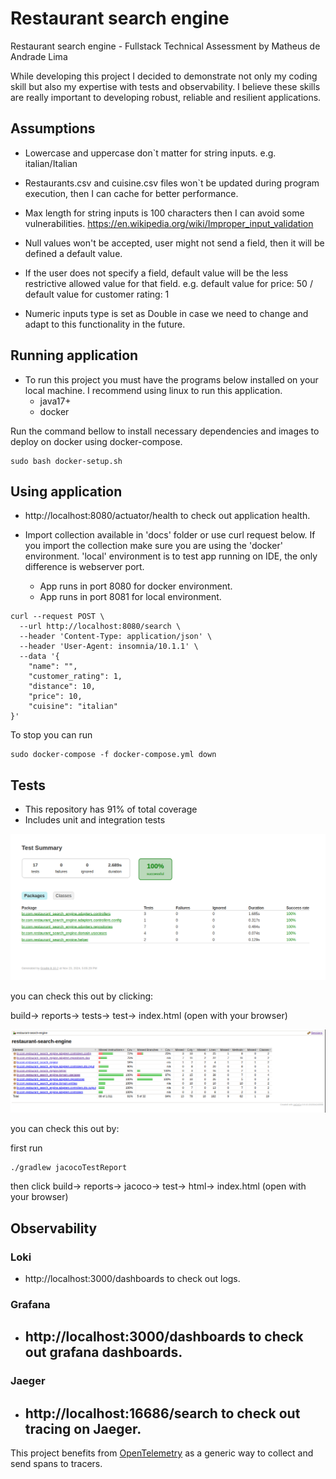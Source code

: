 # Restaurant search engine
Restaurant search engine - Fullstack Technical Assessment
by Matheus de Andrade Lima

While developing this project I decided to demonstrate not only my coding skill but also my expertise with tests and observability.
I believe these skills are really important to developing robust, reliable and resilient applications.

## Assumptions

- Lowercase and uppercase don`t matter for string inputs.
  e.g. italian/Italian 

- Restaurants.csv and cuisine.csv files won`t be updated during program execution, then I can cache for better performance.

- Max length for string inputs is 100 characters then I can avoid some vulnerabilities.
  https://en.wikipedia.org/wiki/Improper_input_validation

- Null values won't be accepted, user might not send a field, then it will be defined a default value.

- If the user does not specify a field, default value will be the less restrictive allowed value for that field.
  e.g. default value for price: 50 / default value for customer rating: 1

- Numeric inputs type is set as Double in case we need to change and adapt to this functionality in the future.

## Running application

- To run this project you must have the programs below installed on your local machine. I recommend using linux to run this application.
    - java17+
    - docker

Run the command bellow to install necessary dependencies and images to deploy on docker using docker-compose.

```
sudo bash docker-setup.sh
```

## Using application 

- http://localhost:8080/actuator/health to check out application health.

- Import collection available in 'docs' folder or use curl request below.
If you import the collection make sure you are using the 'docker' environment.
'local' environment is to test app running on IDE, the only difference is webserver port.
  - App runs in port 8080 for docker environment.
  - App runs in port 8081 for local environment.

```
curl --request POST \
  --url http://localhost:8080/search \
  --header 'Content-Type: application/json' \
  --header 'User-Agent: insomnia/10.1.1' \
  --data '{
	"name": "",
	"customer_rating": 1,
	"distance": 10,
	"price": 10,
	"cuisine": "italian"
}'
```

To stop you can run
```
sudo docker-compose -f docker-compose.yml down
```

## Tests

* This repository has 91% of total coverage
* Includes unit and integration tests

![test_summary](./images/test_summary.png)

you can check this out by clicking: 

build-> reports-> tests-> test-> index.html (open with your browser)

![jacoco_test_results](./images/jacoco_test_results.png)

you can check this out by:

first run

```
./gradlew jacocoTestReport
```

then click
build-> reports-> jacoco-> test-> html-> index.html (open with your browser)


## Observability

### Loki
- http://localhost:3000/dashboards to check out logs.


### Grafana
- http://localhost:3000/dashboards to check out grafana dashboards.
  - 

### Jaeger
- http://localhost:16686/search to check out tracing on Jaeger.
  - 



This project benefits from [OpenTelemetry](https://opentelemetry.io/) as a generic way to collect and send spans to tracers.
